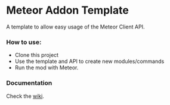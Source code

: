 # Meteor Addon Template

A template to allow easy usage of the Meteor Client API.

### How to use:  
- Clone this project
- Use the template and API to create new modules/commands
- Run the mod with Meteor.

### Documentation
Check the [wiki](https://github.com/MeteorDevelopment/meteor-addon-template/wiki).
